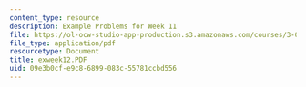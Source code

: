 ```yaml
---
content_type: resource
description: Example Problems for Week 11
file: https://ol-ocw-studio-app-production.s3.amazonaws.com/courses/3-00-thermodynamics-of-materials-fall-2002/09e3b0cfe9c86899083c55781ccbd556_exweek12.PDF
file_type: application/pdf
resourcetype: Document
title: exweek12.PDF
uid: 09e3b0cf-e9c8-6899-083c-55781ccbd556
---
```

